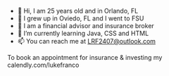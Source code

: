 - 👋 Hi, I am 25 years old and in Orlando, FL
- 👀 I grew up in Oviedo, FL and I went to FSU
- 🌱 I am a financial advisor and insurance broker 
- 💞️ I’m currently learning Java, CSS and HTML 
- 📫 You can reach me at LRF2407@outlook.com 

To book an appointment for insurance & investing my calendly.com/lukefranco

<!---
LukeFranco/LukeFranco is a ✨ special ✨ repository because its `README.md` (this file) appears on your GitHub profile.
You can click the Preview link to take a look at your changes.
--->
